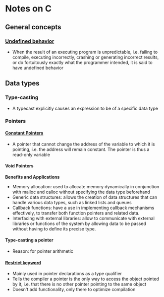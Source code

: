 # Notes on C

## General concepts
### [Undefined behavior](https://www.geeksforgeeks.org/undefined-behavior-c-cpp/)
- When the result of an executing program is unpredictable, i.e. failing to compile, executing incorrectly, crashing or generating incorrect results, or do fortuitously exactly what the programmer intended, it is said to have undefined behavior

## Data types
### Type-casting
- A typecast explicitly causes an expression to be of a specific data type 

### Pointers
#### [Constant Pointers](https://www.javatpoint.com/const-pointer-in-c)
- A pointer that cannot change the address of the variable to which it is pointing, i.e. the address will remain constant. The pointer is thus a read-only variable
 
#### Void Pointers
**Benefits and Applications**
- Memory allocation: used to allocate memory dynamically in conjunction with malloc and calloc without specifying the data type beforehand
- Generic data structures: allows the creation of data structures that can handle various data types, such as linked lists and queues
- Callback functions: have a use in implementing callback mechanisms effectively, to transfer both function pointers and related data.
- Interfacing with external libraries: allow to communicate with external libraries or functions of the system by allowing data to be passed without having to define its precise type.

#### Type-casting a pointer
- Reason: for pointer arithmetic

#### [Restrict keyword](https://www.geeksforgeeks.org/restrict-keyword-c/)
- Mainly used in pointer declarations as a type qualifier
- Tells the compiler a pointer is the only way to access the object pointed by it, i.e. that there is no other pointer pointing to the same object
- Doesn't add functionality, only there to optimize compilation
